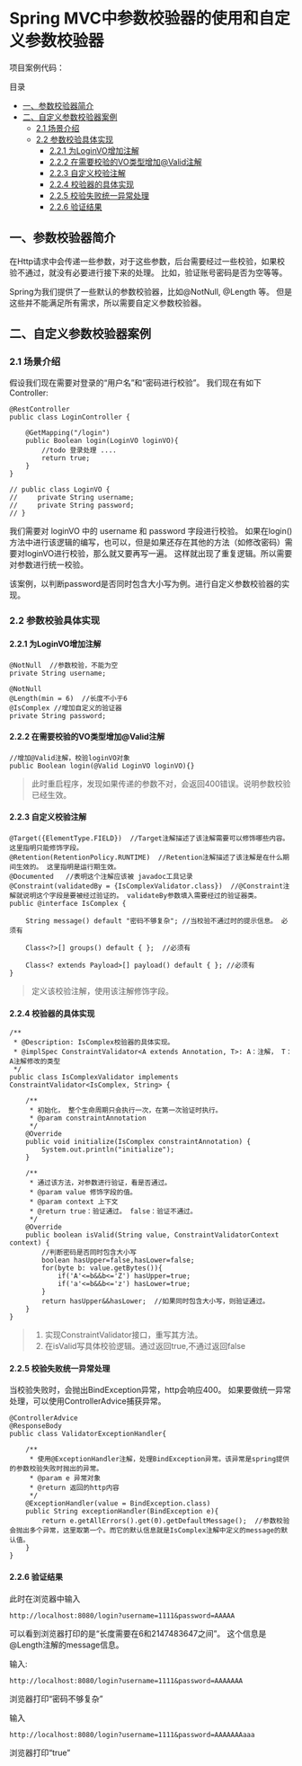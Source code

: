 <h1>Spring MVC中参数校验器的使用和自定义参数校验器</h1>

项目案例代码：

目录
* [一、参数校验器简介](#1)
* [二、自定义参数校验器案例](#2)
    * [2.1 场景介绍](#2.1)
    * [2.2 参数校验具体实现](#2.2)
        * [2.2.1 为LoginVO增加注解](#2.2.1)
        * [2.2.2 在需要校验的VO类型增加@Valid注解](#2.2.2)
        * [2.2.3 自定义校验注解](#2.2.3)
        * [2.2.4 校验器的具体实现](#2.2.4)
        * [2.2.5 校验失败统一异常处理](#2.2.5)
        * [2.2.6 验证结果](#2.2.6)

<h2 id="1">一、参数校验器简介</h2>

在Http请求中会传递一些参数，对于这些参数，后台需要经过一些校验，如果校验不通过，就没有必要进行接下来的处理。
比如，验证账号密码是否为空等等。


Spring为我们提供了一些默认的参数校验器，比如@NotNull, @Length 等。
但是这些并不能满足所有需求，所以需要自定义参数校验器。

<h2 id="2">二、自定义参数校验器案例</h2>
<h3 id="2.1">2.1 场景介绍</h3>
假设我们现在需要对登录的“用户名”和“密码进行校验”。 
我们现在有如下Controller:

    

    @RestController
    public class LoginController {
    
        @GetMapping("/login")
        public Boolean login(LoginVO loginVO){
            //todo 登录处理 ....
            return true;
        }
    }
    
    // public class LoginVO {
    //     private String username;
    //     private String password;
    // }
    
我们需要对 loginVO 中的 username 和 password 字段进行校验。
如果在login()方法中进行该逻辑的编写，也可以，但是如果还存在其他的方法（如修改密码）需要对loginVO进行校验，那么就又要再写一遍。
这样就出现了重复逻辑。所以需要对参数进行统一校验。

该案例，以判断password是否同时包含大小写为例。进行自定义参数校验器的实现。

<h3 id="2.2">2.2 参数校验具体实现</h3>
<h4 id="2.2.1">2.2.1 为LoginVO增加注解</h4>

    @NotNull  //参数校验，不能为空
    private String username;

    @NotNull
    @Length(min = 6)  //长度不小于6
    @IsComplex //增加自定义的验证器
    private String password;
    
<h4 id="2.2.2">2.2.2 在需要校验的VO类型增加@Valid注解</h4>

    //增加@Valid注解，校验loginVO对象
    public Boolean login(@Valid LoginVO loginVO){}
    
>此时重启程序，发现如果传递的参数不对，会返回400错误。说明参数校验已经生效。

<h4 id="2.2.3">2.2.3 自定义校验注解</h4>

    @Target({ElementType.FIELD})  //Target注解描述了该注解需要可以修饰哪些内容。 这里指明只能修饰字段。
    @Retention(RetentionPolicy.RUNTIME)  //Retention注解描述了该注解是在什么期间生效的。 这里指明是运行期生效。
    @Documented   //表明这个注解应该被 javadoc工具记录
    @Constraint(validatedBy = {IsComplexValidator.class})  //@Constraint注解就说明这个字段是要被经过验证的。 validateBy参数填入需要经过的验证器类。
    public @interface IsComplex {
    
        String message() default "密码不够复杂"; //当校验不通过时的提示信息。 必须有
    
        Class<?>[] groups() default { };  //必须有
    
        Class<? extends Payload>[] payload() default { }; //必须有
    }

>定义该校验注解，使用该注解修饰字段。

<h4 id="2.2.4">2.2.4 校验器的具体实现</h4>

    /**
     * @Description: IsComplex校验器的具体实现。
     * @implSpec ConstraintValidator<A extends Annotation, T>: A：注解， T：A注解修改的类型
     */
    public class IsComplexValidator implements ConstraintValidator<IsComplex, String> {
    
        /**
         * 初始化， 整个生命周期只会执行一次，在第一次验证时执行。
         * @param constraintAnnotation
         */
        @Override
        public void initialize(IsComplex constraintAnnotation) {
            System.out.println("initialize");
        }
    
        /**
         * 通过该方法，对参数进行验证，看是否通过。
         * @param value 修饰字段的值。
         * @param context 上下文
         * @return true：验证通过。 false：验证不通过。
         */
        @Override
        public boolean isValid(String value, ConstraintValidatorContext context) {
            //判断密码是否同时包含大小写
            boolean hasUpper=false,hasLower=false;
            for(byte b: value.getBytes()){
                if('A'<=b&&b<='Z') hasUpper=true;
                if('a'<=b&&b<='z') hasLower=true;
            }
            return hasUpper&&hasLower;  //如果同时包含大小写，则验证通过。
        }
    } 
    
>1. 实现ConstraintValidator接口，重写其方法。
>2. 在isValid写具体校验逻辑。通过返回true,不通过返回false

<h4 id="2.2.5">2.2.5 校验失败统一异常处理</h4>
当校验失败时，会抛出BindException异常，http会响应400。
如果要做统一异常处理，可以使用ControllerAdvice捕获异常。

    @ControllerAdvice
    @ResponseBody
    public class ValidatorExceptionHandler{
    
        /**
         * 使用@ExceptionHandler注解，处理BindException异常。该异常是spring提供的参数校验失败时抛出的异常。
         * @param e 异常对象
         * @return 返回的http内容
         */
        @ExceptionHandler(value = BindException.class)
        public String exceptionHandler(BindException e){
            return e.getAllErrors().get(0).getDefaultMessage();  //参数校验会抛出多个异常，这里取第一个。而它的默认信息就是IsComplex注解中定义的message的默认值。
        }
    }
    

    
<h4 id="2.2.6">2.2.6 验证结果</h4>
此时在浏览器中输入
    
    http://localhost:8080/login?username=1111&password=AAAAA
    
可以看到浏览器打印的是“长度需要在6和2147483647之间”。
这个信息是@Length注解的message信息。

输入:
    
    http://localhost:8080/login?username=1111&password=AAAAAAA
    
浏览器打印“密码不够复杂”


输入

    http://localhost:8080/login?username=1111&password=AAAAAAAaaa
    
浏览器打印“true”
    
